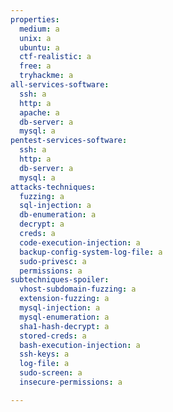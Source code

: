 ```yaml
---
properties:
  medium: a
  unix: a
  ubuntu: a
  ctf-realistic: a
  free: a
  tryhackme: a
all-services-software:
  ssh: a
  http: a
  apache: a
  db-server: a
  mysql: a
pentest-services-software:
  ssh: a
  http: a
  db-server: a
  mysql: a
attacks-techniques:
  fuzzing: a
  sql-injection: a
  db-enumeration: a
  decrypt: a
  creds: a
  code-execution-injection: a
  backup-config-system-log-file: a
  sudo-privesc: a
  permissions: a
subtechniques-spoiler:
  vhost-subdomain-fuzzing: a
  extension-fuzzing: a
  mysql-injection: a
  mysql-enumeration: a
  sha1-hash-decrypt: a
  stored-creds: a
  bash-execution-injection: a
  ssh-keys: a
  log-file: a
  sudo-screen: a
  insecure-permissions: a

---
```

